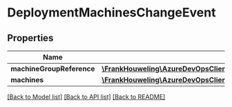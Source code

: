 # DeploymentMachinesChangeEvent

## Properties
Name | Type | Description | Notes
------------ | ------------- | ------------- | -------------
**machineGroupReference** | [**\FrankHouweling\AzureDevOpsClient\DistributedTask\Model\DeploymentGroupReference**](DeploymentGroupReference.md) |  | [optional] 
**machines** | [**\FrankHouweling\AzureDevOpsClient\DistributedTask\Model\DeploymentMachineChangedData[]**](DeploymentMachineChangedData.md) |  | [optional] 

[[Back to Model list]](../README.md#documentation-for-models) [[Back to API list]](../README.md#documentation-for-api-endpoints) [[Back to README]](../README.md)


